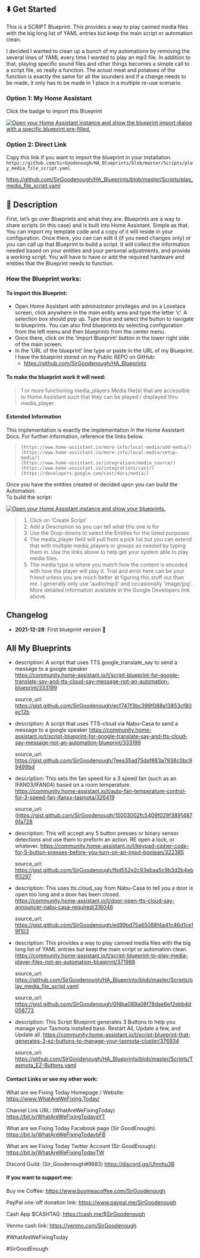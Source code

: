## :arrow_down: Get Started
 This is a SCRIPT Blueprint. This provides a way to play canned media files with the big long list of YAML entries but keep the main script or automation clean. 
 
 I decided I wanted to clean up a bunch of my automations by removing the several lines of YAML every time I wanted to play an mp3 file.  In addition to that, playing specific sound files and other things becomes a simple call to a script file, so really a function.  The actual meat and potatoes of the function is exactly the same for all the sounders and if a change needs to be made, it only has to be made in 1 place in a multiple re-use scenario. 

### Option 1: My Home Assistant

Click the badge to import this Blueprint 

[![Open your Home Assistant instance and show the blueprint import dialog with a specific blueprint pre-filled.](https://my.home-assistant.io/badges/blueprint_import.svg)](https://my.home-assistant.io/redirect/blueprint_import/?blueprint_url=https%3A%2F%2Fgithub.com%2FSirGoodenough%2FHA_Blueprints%2Fblob%2Fmaster%2FScripts%2Fplay_media_file_script.yaml)

### Option 2: Direct Link

Copy this link if you want to import the blueprint in your installation.
```https://github.com/SirGoodenough/HA_Blueprints/blob/master/Scripts/play_media_file_script.yaml```

https://github.com/SirGoodenough/HA_Blueprints/blob/master/Scripts/play_media_file_script.yaml

## :page_facing_up: Description

First, let’s go over Blueprints and what they are.  Blueprints are a way to share scripts (in this case) and is built into Home Assistant.  Simple as that.  You can import my template code and a copy of it will reside in your configuration.  Once there, you can can edit it (if you need changes only) or you can call up that Blueprint to build a script.  It will collect the information needed based on your entities and your personal adjustments, and provide a working script.  You will have to have or add the required hardware and entities that the Blueprint needs to function.

### How the Blueprint works:

#### To import this Blueprint: 
* Open Home Assistant with administrator privileges and on a Lovelace screen, click anywhere in the main entity area and type the letter ‘c’.  A selection box should pop up.  Type blue and select the button to navigate to blueprints.  You can also find blueprints by selecting configuration from the left menu and then blueprints from the center menu.
* Once there, click on the ‘Import Blueprint’ button in the lower right side of the main screen.
* In the ‘URL of the blueprint’ line type or paste in the URL of my Blueprint. I have the blueprint stored on my Public REPO on GitHub:
    *   https://github.com/SirGoodenough/HA_Blueprints

#### To make the blueprint work it will need:
> 1 or more functioning media_players
> Media file(s) that are accessible to Home Assistant such that they can be played / displayed thru media_player.

#### Extended Information
This implementation is exactly the implementation in the Home Assistant Docs.
For further information, reference the links below.
>     (https://www.home-assistant.io/more-info/local-media/add-media/)
>     (https://www.home-assistant.io/more-info/local-media/setup-media/)
>     (https://www.home-assistant.io/integrations/media_source/)
>     (https://www.home-assistant.io/integrations/cast/)
>     (https://developers.google.com/cast/docs/media/)

Once you have the entities created or decided upon you can build the Automation.  
To build the script: 

[![Open your Home Assistant instance and show your blueprints.](https://my.home-assistant.io/badges/blueprints.svg)](https://my.home-assistant.io/redirect/blueprints/)

> 1. Click on 'Create Script'
> 2. Add a Description so you can tell what this one is for
> 3. Use the Drop-downs to select the Entities for the listed purposes
> 4. The media_player field will pull from a pick list but you can extend that with multiple media_players or groups as needed by typing them in.  Use the links above to help get your system able to play media files.
> 5. The media type is where you match how the content is encoded with how the player will play it.  Trial and error here can be your friend unless you are much better at figuring this stuff out than me.  I generally only use 'audio/mp3' and occasionally 'image/jpg'.  More detailed information available in the Google Developers link above.

## Changelog

* **2021-12-28**: First blueprint version :tada:

## All My Blueprints

* description: A script that uses TTS google_translate_say to send a message to a google speaker  
    https://community.home-assistant.io/t/script-blueprint-for-google-translate-say-and-tts-cloud-say-message-not-an-automation-blueprint/333199 

    source_url: https://gist.github.com/SirGoodenough/ecf747f3bc399f088a13853cf80ec12b 
* description: A script that uses TTS-cloud via Nabu-Casa to send a message to a google speaker 
    https://community.home-assistant.io/t/script-blueprint-for-google-translate-say-and-tts-cloud-say-message-not-an-automation-blueprint/333199 

    source_url: https://gist.github.com/SirGoodenough/7eea35ad75daf883a7938c0bc99499bd
* description: This sets the fan speed for a 3 speed fan (such as an IFAN03/IFAN04) based on a room temperature. 
    https://community.home-assistant.io/t/auto-fan-temperature-control-for-3-speed-fan-ifanxx-tasmota/326419 
    
    source_url: (https://gist.github.com/SirGoodenough/15003002fc5409f029f38914876fa728 
* description: This will accept any 5 button presses or binary sensor detections and use them to preform an action.  RE open a lock, or whatever.
    https://community.home-assistant.io/t/keypad-cipher-code-for-5-button-presses-before-you-turn-on-an-input-boolean/322385 

    source_url: https://gist.github.com/SirGoodenough/fbd552e2c93ebaa5c9b3d2b4ebff3297 
* description: This uses tts.cloud_say from Nabu-Casa to tell you a door is open too long and a door has been closed.  
    https://community.home-assistant.io/t/door-open-tts-cloud-say-announcer-nabu-casa-required/316046 

    source_url: https://gist.github.com/SirGoodenough/ed99bd75a65088f4a41c46d1ce19f103 
* description: This provides a way to play canned media files with the big long list of YAML entries but keep the main script or automation clean. 
    https://community.home-assistant.io/t/script-blueprint-to-play-media-player-files-not-an-automation-blueprint/371988 

    source_url: https://github.com/SirGoodenough/HA_Blueprints/blob/master/Scripts/play_media_file_script.yaml

    source_url: https://gist.github.com/SirGoodenough/0f4ba089a08f78dae6ef2ebb4d058773
* description: This Script Blueprint generates 3 Buttons to help you manage your Tasmota installed base.  Restart All, Update a few, and Update all. 
    https://community.home-assistant.io/t/script-blueprint-that-generates-3-ez-buttons-to-manage-your-tasmota-cluster/376934   

    source_url: https://github.com/SirGoodenough/HA_Blueprints/blob/master/Scripts/Tasmota_EZ-Buttons.yaml

#### Contact Links or see my other work:

What are we Fixing Today Homepage / Website:        https://www.WhatAreWeFixing.Today/

Channel Link URL: (WhatAreWeFixingToday)             https://bit.ly/WhatAreWeFixingTodaysYT

What are we Fixing Today Facebook page (Sir GoodEnough):         https://bit.ly/WhatAreWeFixingTodaybFB

What are we Fixing Today Twitter Account (Sir GoodEnough):         https://bit.ly/WhatAreWeFixingTodayTW

Discord Guild: (Sir_Goodenough#9683)                     https://discord.gg/Uhmhu3B

#### If you want to support me:

Buy me Coffee:                                        https://www.buymeacoffee.com/SirGoodenough

PayPal one-off donation link:                    https://www.paypal.me/SirGoodenough

Cash App \$CASHTAG:                             https://cash.me/$SirGoodenough

Venmo cash link:                                      https://venmo.com/SirGoodenough 

#WhatAreWeFixingToday     

#SirGoodEnough
 